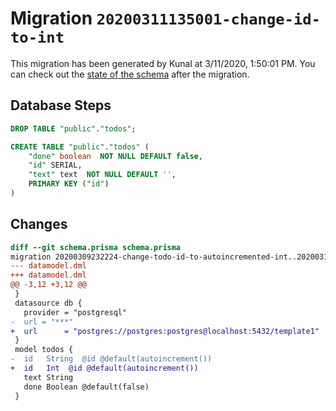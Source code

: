 # Migration `20200311135001-change-id-to-int`

This migration has been generated by Kunal at 3/11/2020, 1:50:01 PM.
You can check out the [state of the schema](./schema.prisma) after the migration.

## Database Steps

```sql
DROP TABLE "public"."todos";

CREATE TABLE "public"."todos" (
    "done" boolean  NOT NULL DEFAULT false,
    "id" SERIAL,
    "text" text  NOT NULL DEFAULT '',
    PRIMARY KEY ("id")
) 
```

## Changes

```diff
diff --git schema.prisma schema.prisma
migration 20200309232224-change-todo-id-to-autoincremented-int..20200311135001-change-id-to-int
--- datamodel.dml
+++ datamodel.dml
@@ -3,12 +3,12 @@
 }
 datasource db {
   provider = "postgresql"
-  url = "***"
+  url      = "postgres://postgres:postgres@localhost:5432/template1"
 }
 model todos {
-  id   String  @id @default(autoincrement())
+  id   Int  @id @default(autoincrement())
   text String
   done Boolean @default(false)
 }
```


